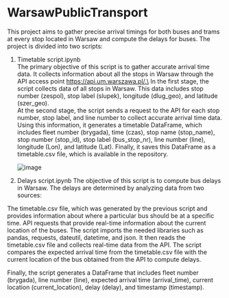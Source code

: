 # WarsawPublicTransport

This project aims to gather precise arrival timings for both buses and trams at every stop located in Warsaw and compute the delays for buses. The project is divided into two scripts:

1. Timetable script.ipynb\
The primary objective of this script is to gather accurate arrival time data. It collects information about all the stops in Warsaw through the API access point https://api.um.warszawa.pl/.\
In the first stage, the script collects data of all stops in Warsaw. This data includes stop number (zespol), stop label (slupek), longitude (dlug_geo), and latitude (szer_geo).\
At the second stage, the script sends a request to the API for each stop number, stop label, and line number to collect accurate arrival time data. Using this information, it generates a timetable DataFrame, which includes fleet number (brygada), time (czas), stop name (stop_name), stop number (stop_id), stop label (bus_stop_nr), line number (line), longitude (Lon), and latitude (Lat). Finally, it saves this DataFrame as a timetable.csv file, which is available in the repository.

    ![image](https://user-images.githubusercontent.com/55345644/224540184-554073fd-7233-4785-b70c-f42a9458f688.png)


2. Delays script.ipynb
The objective of this script is to compute bus delays in Warsaw. The delays are determined by analyzing data from two sources:

The timetable.csv file, which was generated by the previous script and provides information about where a particular bus should be at a specific time.
API requests that provide real-time information about the current location of the buses.
The script imports the needed libraries such as pandas, requests, dateutil, datetime, and json. It then reads the timetable.csv file and collects real-time data from the API. The script compares the expected arrival time from the timetable.csv file with the current location of the bus obtained from the API to compute delays.

Finally, the script generates a DataFrame that includes fleet number (brygada), line number (line), expected arrival time (arrival_time), current location (current_location), delay (delay), and timestamp (timestamp).
